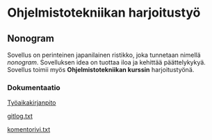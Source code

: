 # Ohjelmistotekniikan harjoitustyö

## Nonogram

Sovellus on perinteinen japanilainen ristikko, joka tunnetaan nimellä _nonogram_. Sovelluksen idea on tuottaa iloa ja kehittää päättelykykyä. Sovellus toimii myös **Ohjelmistotekniikan kurssin** harjoitustyönä.

### Dokumentaatio

[Työaikakirjanpito](./dokumentaatio/tyoaikakirjanpito.md)

[gitlog.txt](https://github.com/Zo4N/ot-harjoitustyo/blob/main/laskarit/viikko1/gitlog.txt)

[komentorivi.txt](https://github.com/Zo4N/ot-harjoitustyo/blob/main/laskarit/viikko1/komentorivi.txt)
